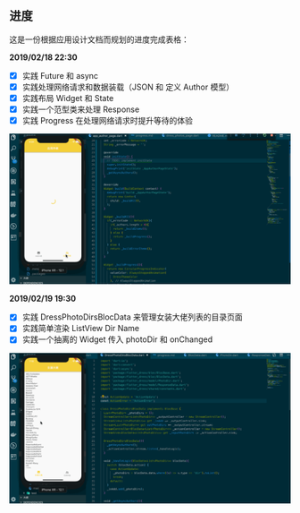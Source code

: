 ## 进度

这是一份根据应用设计文档而规划的进度完成表格：

**2019/02/18 22:30**

- [x] 实践 Future 和 async
- [x] 实践处理网络请求和数据装载（JSON 和 定义 Author 模型）
- [x] 实践布局 Widget 和 State
- [x] 实践一个范型类来处理 Response
- [x] 实践 Progress 在处理网络请求时提升等待的体验

![](./assets/app_02.gif)

**2019/02/19 19:30**

- [x] 实践 DressPhotoDirsBlocData 来管理女装大佬列表的目录页面
- [x] 实践简单渲染 ListView Dir Name
- [x] 实践一个抽离的 Widget 传入 photoDir 和 onChanged

![](./assets/app_03.gif)